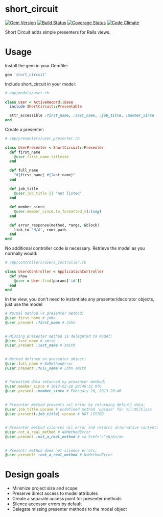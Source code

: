 short_circuit
=============

[![Gem Version](https://badge.fury.io/rb/short_circuit.png)](http://badge.fury.io/rb/short_circuit) [![Build Status](https://travis-ci.org/jpruetting/short_circuit.png?branch=master)](https://travis-ci.org/jpruetting/short_circuit)  [![Coverage Status](https://coveralls.io/repos/jpruetting/short_circuit/badge.png)](https://coveralls.io/r/jpruetting/short_circuit) [![Code Climate](https://codeclimate.com/github/jpruetting/short_circuit.png)](https://codeclimate.com/github/jpruetting/short_circuit)

Short Circuit adds simple presenters for Rails views.


Usage
======

Install the gem in your Gemfile:

```ruby
gem 'short_circuit'
```

Include short_circuit in your model:

```ruby
# app/models/user.rb
 
class User < ActiveRecord::Base
  include ShortCircuit::Presentable

  attr_accessible :first_name, :last_name, :job_title, :member_since
end
```

Create a presenter:

```ruby
# app/presenters/user_presenter.rb
 
class UserPresenter < ShortCircuit::Presenter
  def first_name
    @user.first_name.titleize
  end
 
  def full_name
    "#{first_name} #{last_name}"
  end
 
  def job_title
    @user.job_title || 'not listed'
  end
 
  def member_since
    @user.member_since.to_formatted_s(:long) 
  end
 
  def error_response(method, *args, &block)
    link_to 'N/A', root_path
  end
end
```

No additional controller code is necessary. Retrieve the model as you normally would:

```ruby
# app/controllers/users_controller.rb
 
class UsersController < ApplicationController
  def show
    @user = User.find(params['id'])
  end
end
```

In the view, you don't need to instantiate any presenter/decorator objects, just use the model:

```ruby
# Normal method vs presenter method:
@user.first_name # john
@user.present :first_name # John
 
 
# Missing presenter method is delegated to model:
@user.last_name # smith
@user.present :last_name # smith
 
 
# Method defined on presenter object:
@user.full_name # NoMethodError
@user.present :full_name # John smith
 
 
# Formatted data returned by presenter method:
@user.member_since # 2013-02-28 20:46:32 UTC
@user.present :member_since # February 28, 2013 20:46
 
 
# Presenter method prevents nil error by returning default data:
@user.job_title.upcase # undefined method 'upcase' for nil:NilClass
@user.present(:job_title).upcase # NOT LISTED
 
 
# Presenter method silences nil error and returns alternative content:
@user.not_a_real_method # NoMethodError
@user.present :not_a_real_method # <a href="/">N/A</a>
 
 
# Present! method does not silence errors:
@user.present! :not_a_real_method # NoMethodError
```

Design goals
============
* Minimize project size and scope
* Preserve direct access to model attributes
* Create a separate access point for presenter methods
* Silence accessor errors by default
* Delegate missing presenter methods to the model object
